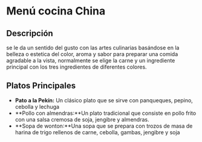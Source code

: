 # Menú cocina China


## Descripción 
se le da un sentido del gusto con las artes culinarias basándose en la belleza o estetica del color, aroma y sabor para preparar una comida agradable a la vista, normalmente se elige la carne y un ingrediente principal con los tres ingredientes de diferentes colores.

## Platos Principales

- **Pato a la Pekín:** Un clásico plato que se sirve con panqueques, pepino, cebolla y lechuga
- **Pollo con almendras:**Un plato tradicional que consiste en pollo frito con una salsa cremosa de soja, jengibre y almendras. 
- **Sopa de wonton:**Una sopa que se prepara con trozos de masa de harina de trigo rellenos de carne, cebolla, gambas, jengibre y soja

